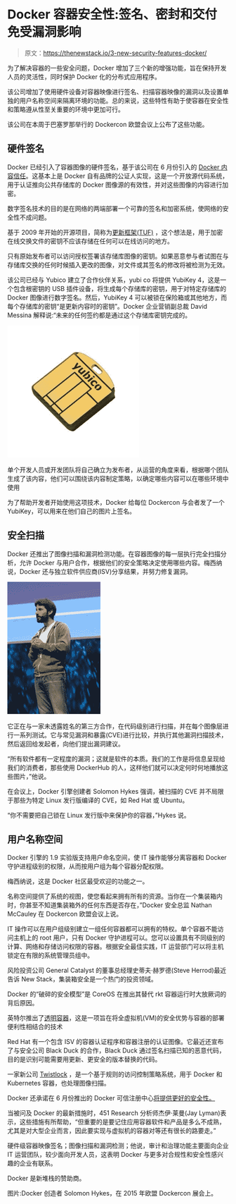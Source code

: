 # Docker 容器安全性:签名、密封和交付免受漏洞影响

> 原文：<https://thenewstack.io/3-new-security-features-docker/>

为了解决容器的一些安全问题，Docker 增加了三个新的增强功能，旨在保持开发人员的灵活性，同时保护 Docker 化的分布式应用程序。

该公司增加了使用硬件设备对容器映像进行签名、扫描容器映像的漏洞以及设置单独的用户名称空间来隔离环境的功能。总的来说，这些特性有助于使容器在安全性和策略遵从性至关重要的环境中更加可行。

该公司在本周于巴塞罗那举行的 Dockercon 欧盟会议上公布了这些功能。

## **硬件签名**

Docker 已经引入了容器图像的硬件签名，基于该公司在 6 月份引入的 [Docker 内容信任](https://thenewstack.io/docker-content-trust-can-run-containers-untrusted-networks/)。这基本上是 Docker 自有品牌的公证人实现，这是一个开放源代码系统，用于认证推向公共存储库的 Docker 图像源的有效性，并对这些图像的内容进行加密。

数字签名技术的目的是在网络的两端部署一个可靠的签名和加密系统，使网络的安全性不成问题。

基于 2009 年开始的开源项目，简称为[更新框架(TUF)](https://github.com/theupdateframework/tuf/blob/develop/docs/tuf-spec.txt) ，这个想法是，用于加密在线交换文件的密钥不应该存储在任何可以在线访问的地方。

只有原始发布者可以访问授权签署该存储库图像的密钥。如果恶意参与者试图在与存储库交换的任何时候插入更改的图像，对文件或其签名的修改将被检测为无效。

该公司已经与 Yubico 建立了合作伙伴关系，yubi co 将提供 YubiKey 4，这是一个包含根密钥的 USB 插件设备，将生成每个存储库的密钥，用于对特定存储库的 Docker 图像进行数字签名。然后，YubiKey 4 可以被锁在保险箱或其他地方，而每个存储库的密钥“是更新内容时的密钥”。Docker 企业营销副总裁 David Messina 解释说:“未来的任何签约都是通过这个存储库密钥完成的。

[![Yubikey](img/36e5a0a7143b13447189f887d13b8a05.png)](https://www.yubico.com/)

单个开发人员或开发团队将自己确立为发布者，从运营的角度来看，根据哪个团队生成了该内容，他们可以围绕该内容制定策略，以确定哪些内容可以在哪些环境中使用

为了帮助开发者开始使用这项技术，Docker 给每位 Dockercon 与会者发了一个 YubiKey，可以用来在他们自己的图片上签名。

## **安全扫描**

Docker 还推出了图像扫描和漏洞检测功能。在容器图像的每一层执行完全扫描分析，允许 Docker 与用户合作，根据他们的安全策略决定使用哪些内容。梅西纳说，Docker 还与独立软件供应商(ISV)分享结果，并努力修复漏洞。

![Solomon-Hykes-03](img/d2f1cc2d255131b0ab5da7b1b0d514b0.png)

它正在与一家未透露姓名的第三方合作，在代码级别进行扫描，并在每个图像层进行一系列测试。它与常见漏洞和暴露(CVE)进行比较，并执行其他漏洞扫描技术，然后返回给发起者，向他们提出漏洞建议。

“所有软件都有一定程度的漏洞；这就是软件的本质。我们的工作是将信息呈现给我们的消费者，那些使用 DockerHub 的人，这样他们就可以决定何时何地播放这些图片，”他说。

在会议上，Docker 引擎创建者 Solomon Hykes 强调，被扫描的 CVE 并不局限于那些为特定 Linux 发行版编译的 CVE，如 Red Hat 或 Ubuntu。

“你不需要把自己锁在 Linux 发行版中来保护你的容器，”Hykes 说。

## **用户名称空间**

Docker 引擎的 1.9 实验版支持用户命名空间，使 IT 操作能够分离容器和 Docker 守护进程级别的权限，从而按用户组为每个容器分配权限。

梅西纳说，这是 Docker 社区最受欢迎的功能之一。

名称空间提供了系统的视图，使您看起来拥有所有的资源。当你在一个集装箱内时，你甚至不知道集装箱外的任何东西是否存在，”Docker 安全总监 Nathan McCauley 在 Dockercon 欧盟会议上说。

IT 操作可以在用户组级别建立一组任何容器都可以拥有的特权。单个容器不能访问主机上的 root 用户，只有 Docker 守护进程可以。您可以设置具有不同级别的计算、网络和存储访问权限的容器。根据安全最佳实践，IT 运营部门可以将主机锁定在有限的系统管理员组中。

风险投资公司 General Catalyst 的董事总经理史蒂夫·赫罗德(Steve Herrod)最近告诉 New Stack，集装箱安全是一个热门的投资领域。

Docker 的“破碎的安全模型”是 CoreOS 在推出其替代 rkt 容器运行时大放厥词的背后原因。

英特尔推出了[透明容器](https://thenewstack.io/securing-containers-intels-clear-containers/)，这是一项旨在将全虚拟机(VM)的安全优势与容器的部署便利性相结合的技术

Red Hat 有一个包含 ISV 的容器认证程序和容器注册的认证图像。它最近还宣布了与安全公司 Black Duck 的合作，Black Duck 通过签名扫描已知的恶意代码，目的是识别可能需要用更新、更安全的版本替换的代码。

一家新公司 [Twistlock](https://thenewstack.io/twistlock-future-container-security/) ，是一个基于规则的访问控制策略系统，用于 Docker 和 Kubernetes 容器，也处理图像扫描。

Docker 还承诺在 6 月份推出的 Docker 可信注册中心[将提供更好的安全性。](https://thenewstack.io/docker-trusted-registry-goes-on-prem-promises-better-security/)

当被问及 Docker 的最新措施时，451 Research 分析师杰伊·莱曼(Jay Lyman)表示，这些措施有所帮助，“但重要的是要记住应用容器软件和产品是多么不成熟，尤其是对大型企业而言，因此要实现与虚拟机的容器对等还有很长的路要走。”

硬件级容器映像签名；图像扫描和漏洞检测；他说，审计和治理功能主要面向企业 IT 运营团队，较少面向开发人员，这表明 Docker 与更多对合规性和安全性感兴趣的企业有联系。

Docker 是新堆栈的赞助商。

图片:Docker 创造者 Solomon Hykes，在 2015 年欧盟 Dockercon 展会上。

<svg xmlns:xlink="http://www.w3.org/1999/xlink" viewBox="0 0 68 31" version="1.1"><title>Group</title> <desc>Created with Sketch.</desc></svg>